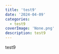```yaml
---
title: 'test9'
date: '2024-04-09'
categories:
  - test9
coverImage: 'None.png'
description: test9
---
```


test9
